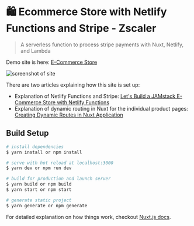 # 🛍 Ecommerce Store with Netlify Functions and Stripe - Zscaler

> A serverless function to process stripe payments with Nuxt, Netlify, and Lambda

Demo site is here: [E-Commerce Store](https://ecommerce-netlify.netlify.com/)

![screenshot of site](https://s3-us-west-2.amazonaws.com/s.cdpn.io/28963/ecommerce-screenshot.jpg "E-Commerce Netlify Site")

There are two articles explaining how this site is set up:
* Explanation of Netlify Functions and Stripe: [Let's Build a JAMstack E-Commerce Store with Netlify Functions](https://css-tricks.com/lets-build-a-jamstack-e-commerce-store-with-netlify-functions/)
* Explanation of dynamic routing in Nuxt for the individual product pages: [Creating Dynamic Routes in Nuxt Application](https://css-tricks.com/creating-dynamic-routes-in-a-nuxt-application/)

## Build Setup

``` bash
# install dependencies
$ yarn install or npm install

# serve with hot reload at localhost:3000
$ yarn dev or npm run dev

# build for production and launch server
$ yarn build or npm build
$ yarn start or npm start

# generate static project
$ yarn generate or npm generate
```

For detailed explanation on how things work, checkout [Nuxt.js docs](https://nuxtjs.org).
